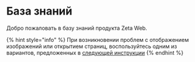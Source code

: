 # База знаний

Добро пожаловать в базу знаний продукта Zeta Web.

{% hint style="info" %}
При возникновении проблем с отображением изображений или открытием страниц, воспользуйтесь одним из вариантов, предложенных в [следующей инструкции](https://docs.google.com/document/d/1ZXb_Wt_RgJOp32iynOba2Q9O9ukajIu0NIuvIfNfa08/)
{% endhint %}

